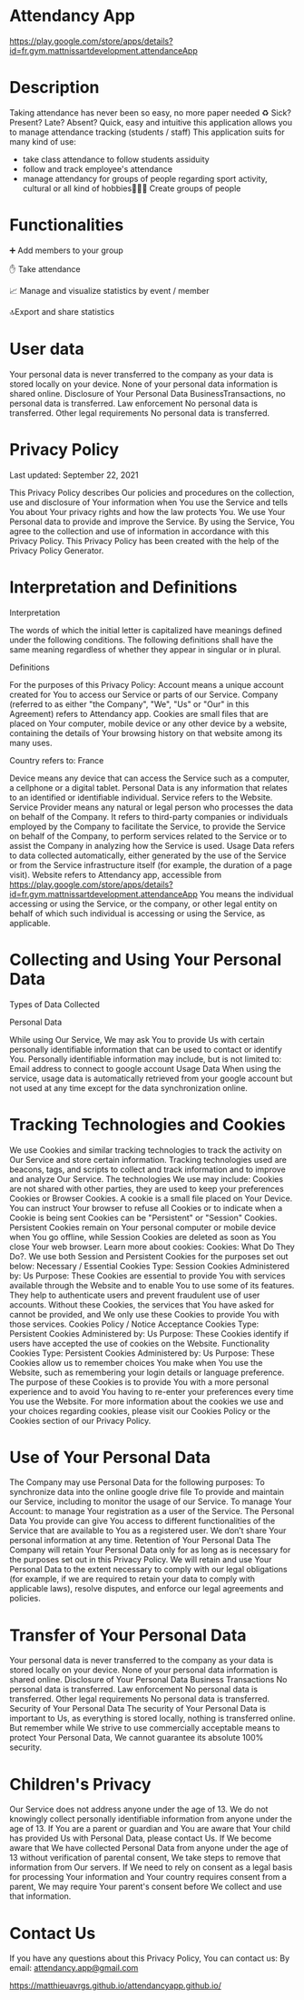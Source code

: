 # Attendancy App
https://play.google.com/store/apps/details?id=fr.gym.mattnissartdevelopment.attendanceApp

# Description
Taking attendance has never been so easy, no more paper needed ♻
Sick? Present? Late? Absent? Quick, easy and intuitive this application allows you to manage attendance tracking (students / staff)
This application suits for many kind of use: 
- take class attendance to follow students assiduity
- follow and track employee's attendance
- manage attendancy for groups of people regarding sport activity, cultural or all kind of hobbies👨‍👦‍👦 Create groups of people

# Functionalities
➕ Add members to your group

✋ Take attendance

📈 Manage and visualize statistics by event / member

🔝Export and share statistics

# User data
Your personal data is never transferred to the company as your data is stored locally on your device. None of your personal data information is shared online. Disclosure of Your Personal Data BusinessTransactions, no personal data is transferred. Law enforcement No personal data is transferred. Other legal requirements No personal data is transferred. 

# Privacy Policy

Last updated: September 22, 2021

This Privacy Policy describes Our policies and procedures on the collection, use and disclosure of Your information when You use the Service and tells You about Your privacy rights and how the law protects You.
We use Your Personal data to provide and improve the Service. By using the Service, You agree to the collection and use of information in accordance with this Privacy Policy. This Privacy Policy has been created with the help of the Privacy Policy Generator.

# Interpretation and Definitions

Interpretation

The words of which the initial letter is capitalized have meanings defined under the following conditions. The following definitions shall have the same meaning regardless of whether they appear in singular or in plural.

Definitions

For the purposes of this Privacy Policy:
Account means a unique account created for You to access our Service or parts of our Service.
Company (referred to as either "the Company", "We", "Us" or "Our" in this Agreement) refers to Attendancy app.
Cookies are small files that are placed on Your computer, mobile device or any other device by a website, containing the details of Your browsing history on that website among its many uses.

Country refers to: France

Device means any device that can access the Service such as a computer, a cellphone or a digital tablet.
Personal Data is any information that relates to an identified or identifiable individual.
Service refers to the Website.
Service Provider means any natural or legal person who processes the data on behalf of the Company. It refers to third-party companies or individuals employed by the Company to facilitate the Service, to provide the Service on behalf of the Company, to perform services related to the Service or to assist the Company in analyzing how the Service is used.
Usage Data refers to data collected automatically, either generated by the use of the Service or from the Service infrastructure itself (for example, the duration of a page visit).
Website refers to Attendancy app, accessible from https://play.google.com/store/apps/details?id=fr.gym.mattnissartdevelopment.attendanceApp
You means the individual accessing or using the Service, or the company, or other legal entity on behalf of which such individual is accessing or using the Service, as applicable.


# Collecting and Using Your Personal Data

Types of Data Collected

Personal Data

While using Our Service, We may ask You to provide Us with certain personally identifiable information that can be used to contact or identify You. Personally identifiable information may include, but is not limited to:
Email address to connect to google account
Usage Data
When using the service, usage data is automatically retrieved from your google account but not used at any time except for the data synchronization online.


# Tracking Technologies and Cookies

We use Cookies and similar tracking technologies to track the activity on Our Service and store certain information. Tracking technologies used are beacons, tags, and scripts to collect and track information and to improve and analyze Our Service. The technologies We use may include:
Cookies are not shared with other parties, they are used to keep your preferences
Cookies or Browser Cookies. A cookie is a small file placed on Your Device. You can instruct Your browser to refuse all Cookies or to indicate when a Cookie is being sent 
Cookies can be "Persistent" or "Session" Cookies. Persistent Cookies remain on Your personal computer or mobile device when You go offline, while Session Cookies are deleted as soon as You close Your web browser. Learn more about cookies: Cookies: What Do They Do?.
We use both Session and Persistent Cookies for the purposes set out below:
Necessary / Essential Cookies
Type: Session Cookies
Administered by: Us
Purpose: These Cookies are essential to provide You with services available through the Website and to enable You to use some of its features. They help to authenticate users and prevent fraudulent use of user accounts. Without these Cookies, the services that You have asked for cannot be provided, and We only use these Cookies to provide You with those services.
Cookies Policy / Notice Acceptance Cookies
Type: Persistent Cookies
Administered by: Us
Purpose: These Cookies identify if users have accepted the use of cookies on the Website.
Functionality Cookies
Type: Persistent Cookies
Administered by: Us
Purpose: These Cookies allow us to remember choices You make when You use the Website, such as remembering your login details or language preference. The purpose of these Cookies is to provide You with a more personal experience and to avoid You having to re-enter your preferences every time You use the Website.
For more information about the cookies we use and your choices regarding cookies, please visit our Cookies Policy or the Cookies section of our Privacy Policy.



# Use of Your Personal Data

The Company may use Personal Data for the following purposes:
To synchronize data into the online google drive file
To provide and maintain our Service, including to monitor the usage of our Service.
To manage Your Account: to manage Your registration as a user of the Service. The Personal Data You provide can give You access to different functionalities of the Service that are available to You as a registered user.
We don’t share Your personal information at any time.
Retention of Your Personal Data
The Company will retain Your Personal Data only for as long as is necessary for the purposes set out in this Privacy Policy. We will retain and use Your Personal Data to the extent necessary to comply with our legal obligations (for example, if we are required to retain your data to comply with applicable laws), resolve disputes, and enforce our legal agreements and policies.





# Transfer of Your Personal Data

Your personal data is never transferred to the company as your data is stored locally on your device. None of your personal data information is shared online.
Disclosure of Your Personal Data
Business Transactions
No personal data is transferred.
Law enforcement
No personal data is transferred.
Other legal requirements
No personal data is transferred.
Security of Your Personal Data
The security of Your Personal Data is important to Us, as everything is stored locally, nothing is transferred online. But remember while We strive to use commercially acceptable means to protect Your Personal Data, We cannot guarantee its absolute 100% security.



# Children's Privacy

Our Service does not address anyone under the age of 13. We do not knowingly collect personally identifiable information from anyone under the age of 13. If You are a parent or guardian and You are aware that Your child has provided Us with Personal Data, please contact Us. If We become aware that We have collected Personal Data from anyone under the age of 13 without verification of parental consent, We take steps to remove that information from Our servers.
If We need to rely on consent as a legal basis for processing Your information and Your country requires consent from a parent, We may require Your parent's consent before We collect and use that information.


# Contact Us

If you have any questions about this Privacy Policy, You can contact us:
By email: attendancy.app@gmail.com

https://matthieuavrgs.github.io/attendancyapp.github.io/

